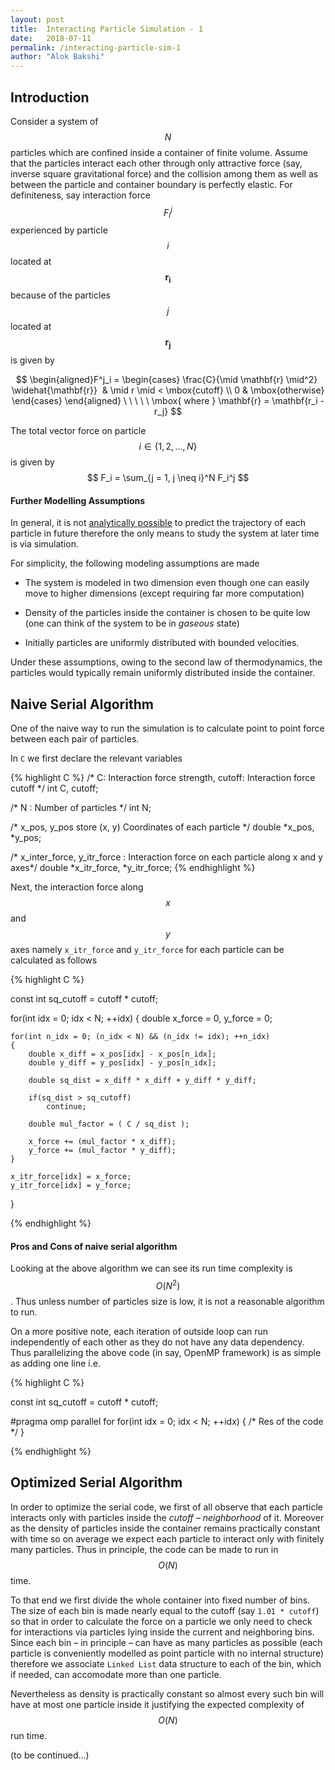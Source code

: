 ```yaml
---
layout: post
title:  Interacting Particle Simulation - 1
date:   2018-07-11 
permalink: /interacting-particle-sim-1
author: "Alok Bakshi"
---
```


## Introduction

Consider a system of $$ N $$ particles which are confined inside a container of finite volume. Assume that the particles interact each other through only attractive force (say, inverse square gravitational force) and the collision among them as well as between the particle and container boundary is perfectly elastic. For definiteness, say interaction force $$ F^j_i $$ experienced by particle $$ i $$ located at $$ \mathbf{r_i} $$ because of the particles $$ j $$ located at $$ \mathbf{r_j} $$ is given by  

$$ 
\begin{aligned}F^j_i = \begin{cases} \frac{C}{\mid \mathbf{r} \mid^2}  \widehat{\mathbf{r}}  & \mid r \mid < \mbox{cutoff} \\ 0 & \mbox{otherwise} \end{cases} \end{aligned} \ \ \ \ \ \mbox{ where } \mathbf{r} =  \mathbf{r_i - r_j} 
$$

The total vector force on particle $$ i \in \left\{ 1, 2, \ldots, N \right\} $$ is given by 
$$
F_i = \sum_{j = 1, j \neq i}^N F_i^j
$$

#### Further Modelling Assumptions

In general, it is not [analytically possible](https://en.wikipedia.org/wiki/N-body_problem) to predict the trajectory of each particle in future therefore the only means to study the system at later time is via simulation.  

For simplicity, the following modeling assumptions are made

* The system is modeled in two dimension even though one can easily move to higher dimensions (except requiring far more computation)

* Density of the particles inside the container is chosen to be quite low (one can think of the system to be in *gaseous* state)
	
* Initially particles are uniformly distributed with bounded velocities. 


Under these assumptions, owing to the second law of thermodynamics, the particles would typically remain uniformly distributed inside the container.


## Naive Serial Algorithm

One of the naive way to run the simulation is to calculate point to point force between each pair of particles. 

In `C` we first declare the relevant variables

{% highlight C %}
/* C: Interaction force strength, cutoff: Interaction force cutoff */
int C, cutoff;

/* N : Number of particles */
int N;

/* x_pos, y_pos store (x, y) Coordinates of each particle */
double *x_pos, *y_pos;

/* x_inter_force, y_itr_force : Interaction force on each particle along x and y axes*/
double *x_itr_force, *y_itr_force;
{% endhighlight %}

Next, the interaction force along $$ x $$ and $$ y $$ axes namely `x_itr_force` and `y_itr_force` for each particle can be calculated as follows

{% highlight C %}

const int sq_cutoff = cutoff * cutoff;

for(int idx = 0; idx < N; ++idx)
{
    double x_force = 0, y_force = 0;

    for(int n_idx = 0; (n_idx < N) && (n_idx != idx); ++n_idx)
    {
        double x_diff = x_pos[idx] - x_pos[n_idx];
        double y_diff = y_pos[idx] - y_pos[n_idx];

        double sq_dist = x_diff * x_diff + y_diff * y_diff;

        if(sq_dist > sq_cutoff)
            continue;

        double mul_factor = ( C / sq_dist );

        x_force += (mul_factor * x_diff);
        y_force += (mul_factor * y_diff);
    }
  
    x_itr_force[idx] = x_force;                
    y_itr_force[idx] = y_force;
}

{% endhighlight %}

#### Pros and Cons of naive serial algorithm

Looking at the above algorithm we can see its run time complexity is $$ O(N^2) $$. Thus unless number of particles size is low, it is not a reasonable algorithm to run. 

On a more positive note, each iteration of outside loop can run independently of each other as they do not have any data dependency. Thus parallelizing the above code (in say, OpenMP framework) is as simple as adding one line i.e.

{% highlight C %}

const int sq_cutoff = cutoff * cutoff;

#pragma omp parallel for
for(int idx = 0; idx < N; ++idx)
{
    /* Res of the code */
}

{% endhighlight %}

## Optimized Serial Algorithm

In order to optimize the serial code, we first of all observe that each particle interacts only with particles inside the *cutoff – neighborhood* of it. Moreover as the density of particles inside the container remains practically constant with time so on average we expect each particle to interact only with finitely many particles. Thus in principle, the code can be made to run in $$ O(N) $$ time.

To that end we first divide the whole container into fixed number of bins. The size of each bin is made nearly equal to the cutoff (say `1.01 * cutoff`) so that in order to calculate the force on a particle we only need to check for interactions via particles lying inside the current and neighboring bins. Since each bin – in principle – can have as many particles as possible (each particle is conveniently modelled as point particle with no internal structure) therefore we associate `Linked List` data structure to each of the bin, which if needed, can accomodate more than one particle. 

Nevertheless as density is practically constant so almost every such bin will have at most one particle inside it justifying the expected complexity of $$ O(N) $$ run time.

(to be continued...)